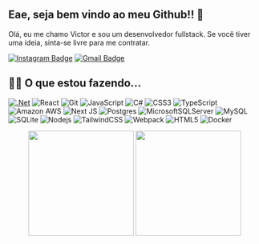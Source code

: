 
## Eae, seja bem vindo ao meu Github!! 👋

Olá, eu me chamo Victor e sou um desenvolvedor fullstack. Se você tiver uma ideia, sinta-se livre para me contratar.

[![Instagram Badge](https://img.shields.io/badge/-vitorabiscos-8a3ab9?style=flat&logo=instagram&logoColor=white&link=https://instagram.com/vitorabiscos/)](https://instagram.com/vitorabiscos)
[![Gmail Badge](https://img.shields.io/badge/-sandmanfunky@gmail.com-BB001B?style=flat&logo=Gmail&logoColor=white&link=mailto:sandmanfunky@gmail.com)](mailto:sandmanfunky@gmail.com)

## 👨‍💻 O que estou fazendo...

[![.Net](https://img.shields.io/badge/.NET-5C2D91?style=flat&logo=.net&logoColor=white)](https://img.shields.io/badge/.NET-512BD4?style=for-the-badge&logo=dotnet&logoColor=white) 
![React](https://img.shields.io/badge/-React-323330?style=flat&logo=react&logoColor=white) 
![Git](https://img.shields.io/badge/-Git-f34f29?style=flat&logo=git&logoColor=white) 
![JavaScript](https://img.shields.io/badge/-JavaScript-323330?style=flat&logo=javascript&logoColor=white) 
![C#](https://img.shields.io/badge/c%23-%23239120.svg?style=flat&logo=c-sharp&logoColor=white) 
![CSS3](https://img.shields.io/badge/-CSS3-264de4?style=flat&logo=css3&logoColor=white) 
![TypeScript](https://img.shields.io/badge/-TypeScript-007ACC?style=flat&logo=typescript&logoColor=white) 
![Amazon AWS](https://img.shields.io/badge/Amazon%20AWS-FF9900?style=flat&logo=amazon-aws&logoColor=white) 
![Next JS](https://img.shields.io/badge/Next-black?style=flat&logo=next.js&logoColor=white) 
![Postgres](https://img.shields.io/badge/postgres-%23316192.svg?style=flat&logo=postgresql&logoColor=white) 
![MicrosoftSQLServer](https://img.shields.io/badge/Microsoft%20SQL%20Sever-CC2927?style=flat&logo=microsoft%20sql%20server&logoColor=white) 
![MySQL](https://img.shields.io/badge/mysql-%2300f.svg?style=flat&logo=mysql&logoColor=white) 
![SQLite](https://img.shields.io/badge/sqlite-%2307405e.svg?style=flat&logo=sqlite&logoColor=white) 
![Nodejs](https://img.shields.io/badge/-Nodejs-68a063?style=flat&logo=Node.js&logoColor=white) 
![TailwindCSS](https://img.shields.io/badge/tailwindcss-%2338B2AC.svg?style=flat&logo=tailwind-css&logoColor=white) 
![Webpack](https://img.shields.io/badge/webpack-%238DD6F9.svg?style=flat&logo=webpack&logoColor=black) 
![HTML5](https://img.shields.io/badge/-HTML5-f06529?style=flat&logo=html5&logoColor=white) 
![Docker](https://img.shields.io/badge/-Docker-384d54?style=flat&logo=docker&logoColor=white)

<p align="center">
  <img height="210em" src="https://github-readme-stats.vercel.app/api?username=VictorLCosta&count_private=true&show_icons=true&include_all_commits=true&custom_title=Status do Github de VictorLCosta&hide_border=true&line_height=28&theme=gotham" />
  <img height="210em" src="https://github-readme-stats.vercel.app/api/top-langs/?username=VictorLCosta&count_private=true&show_icons=true&include_all_commits=true&layout=compact&hide_border=true&langs_count=10&theme=gotham" />
</p>

